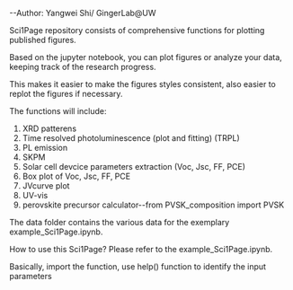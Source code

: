 --Author: Yangwei Shi/ GingerLab@UW

Sci1Page repository consists of comprehensive functions for plotting published figures.

Based on the jupyter notebook, you can plot figures or analyze your data, keeping track of the research progress.

This makes it easier to make the figures styles consistent, also easier to replot the figures if necessary.

The functions will include:

1. XRD patterens
2. Time resolved photoluminescence (plot and fitting) (TRPL)
3. PL emission
4. SKPM
5. Solar cell devcice parameters extraction (Voc, Jsc, FF, PCE)
6. Box plot of Voc, Jsc, FF, PCE
7. JVcurve plot
8. UV-vis
9. perovskite precursor calculator--from PVSK_composition import PVSK

The data folder contains the various data for the exemplary example_Sci1Page.ipynb.

How to use this Sci1Page? Please refer to the example_Sci1Page.ipynb.

Basically, import the function, use help() function to identify the input parameters